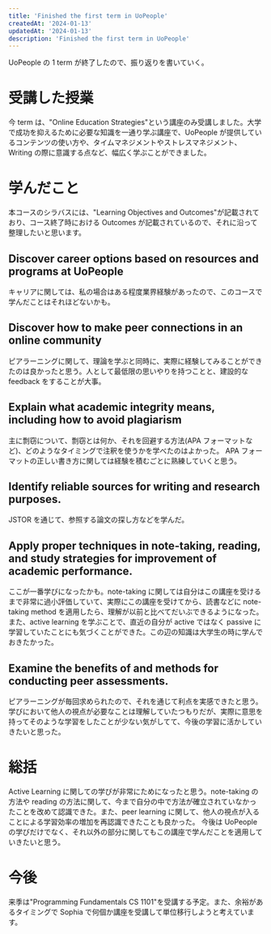 ```yaml
---
title: 'Finished the first term in UoPeople'
createdAt: '2024-01-13'
updatedAt: '2024-01-13'
description: 'Finished the first term in UoPeople'
---
```


UoPeople の 1 term が終了したので、振り返りを書いていく。

# 受講した授業

今 term は、"Online Education Strategies"という講座のみ受講しました。大学で成功を抑えるために必要な知識を一通り学ぶ講座で、UoPeople が提供しているコンテンツの使い方や、タイムマネジメントやストレスマネジメント、Writing の際に意識する点など、幅広く学ぶことができました。

# 学んだこと

本コースのシラバスには、"Learning Objectives and Outcomes"が記載されており、コース終了時における Outcomes が記載されているので、それに沿って整理したいと思います。

## Discover career options based on resources and programs at UoPeople

キャリアに関しては、私の場合はある程度業界経験があったので、このコースで学んだことはそれほどないかも。

## Discover how to make peer connections in an online community

ピアラーニングに関して、理論を学ぶと同時に、実際に経験してみることができたのは良かったと思う。人として最低限の思いやりを持つことと、建設的な feedback をすることが大事。

## Explain what academic integrity means, including how to avoid plagiarism

主に剽窃について、剽窃とは何か、それを回避する方法(APA フォーマットなど)、どのようなタイミングで注釈を使うかを学べたのはよかった。
APA フォーマットの正しい書き方に関しては経験を積むごとに熟練していくと思う。

## Identify reliable sources for writing and research purposes.

JSTOR を通じて、参照する論文の探し方などを学んだ。

## Apply proper techniques in note-taking, reading, and study strategies for improvement of academic performance.

ここが一番学びになったかも。note-taking に関しては自分はこの講座を受けるまで非常に過小評価していて、実際にこの講座を受けてから、読書などに note-taking method を適用したら、理解が以前と比べてだいぶできるようになった。
また、active learning を学ぶことで、直近の自分が active ではなく passive に学習していたことにも気づくことができた。この辺の知識は大学生の時に学んでおきたかった。

## Examine the benefits of and methods for conducting peer assessments.

ピアラーニングが毎回求められたので、それを通じて利点を実感できたと思う。学びにおいて他人の視点が必要なことは理解していたつもりだが、実際に意思を持ってそのような学習をしたことが少ない気がしてて、今後の学習に活かしていきたいと思った。

# 総括

Active Learning に関しての学びが非常にためになったと思う。note-taking の方法や reading の方法に関して、今まで自分の中で方法が確立されていなかったことを改めて認識できた。また、peer learning に関して、他人の視点が入ることによる学習効率の増加を再認識できたことも良かった。
今後は UoPeople の学びだけでなく、それ以外の部分に関してもこの講座で学んだことを適用していきたいと思う。

# 今後

来季は"Programming Fundamentals CS 1101"を受講する予定。また、余裕があるタイミングで Sophia で何個か講座を受講して単位移行しようと考えています。
